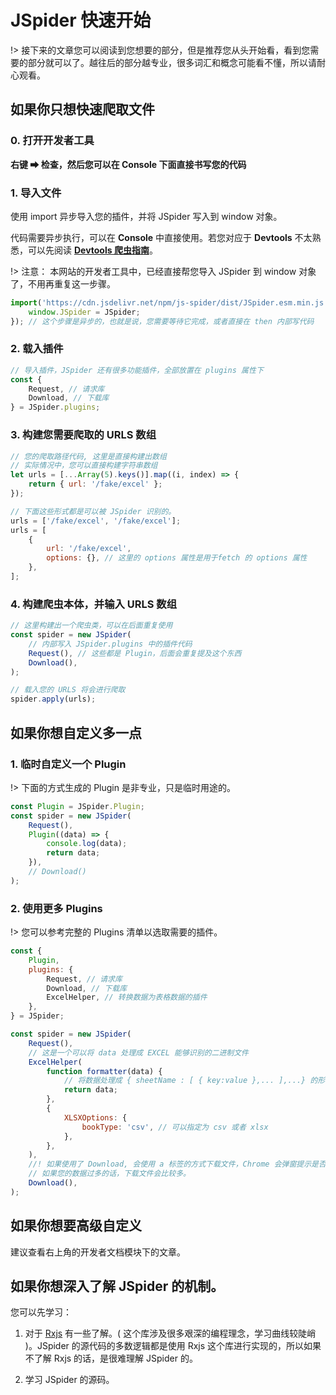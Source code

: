 # JSpider 快速开始

!> 接下来的文章您可以阅读到您想要的部分，但是推荐您从头开始看，看到您需要的部分就可以了。越往后的部分越专业，很多词汇和概念可能看不懂，所以请耐心观看。

## 如果你只想快速爬取文件

[](../../src/AboutAPI.drawio ':include')

### 0. 打开开发者工具

**右键 ➡ 检查，然后您可以在 Console 下面直接书写您的代码**

### 1. 导入文件

使用 import 异步导入您的插件，并将 JSpider 写入到 window 对象。

代码需要异步执行，可以在 **Console** 中直接使用。若您对应于 **Devtools** 不太熟悉，可以先阅读 **[Devtools 爬虫指南](/zh-cn/Devtools.md)**。

!> 注意： 本网站的开发者工具中，已经直接帮您导入 JSpider 到 window 对象了，不用再重复这一步骤。

```js
import('https://cdn.jsdelivr.net/npm/js-spider/dist/JSpider.esm.min.js').then(({ default: JSpider }) => {
    window.JSpider = JSpider;
}); // 这个步骤是异步的，也就是说，您需要等待它完成，或者直接在 then 内部写代码
```

### 2. 载入插件

```js
// 导入插件，JSpider 还有很多功能插件，全部放置在 plugins 属性下
const {
    Request, // 请求库
    Download, // 下载库
} = JSpider.plugins;
```

### 3. 构建您需要爬取的 URLS 数组

```js
// 您的爬取路径代码, 这里是直接构建出数组
// 实际情况中，您可以直接构建字符串数组
let urls = [...Array(5).keys()].map((i, index) => {
    return { url: '/fake/excel' };
});

// 下面这些形式都是可以被 JSpider 识别的。
urls = ['/fake/excel', '/fake/excel'];
urls = [
    {
        url: '/fake/excel',
        options: {}, // 这里的 options 属性是用于fetch 的 options 属性
    },
];
```

### 4. 构建爬虫本体，并输入 URLS 数组

```js
// 这里构建出一个爬虫类，可以在后面重复使用
const spider = new JSpider(
    // 内部写入 JSpider.plugins 中的插件代码
    Request(), // 这些都是 Plugin，后面会重复提及这个东西
    Download(),
);

// 载入您的 URLS 将会进行爬取
spider.apply(urls);
```

## 如果你想自定义多一点

### 1. 临时自定义一个 Plugin

!> 下面的方式生成的 Plugin 是非专业，只是临时用途的。

```js
const Plugin = JSpider.Plugin;
const spider = new JSpider(
    Request(),
    Plugin((data) => {
        console.log(data);
        return data;
    }),
    // Download()
);
```

### 2. 使用更多 Plugins

!> 您可以参考完整的 Plugins 清单以选取需要的插件。

```js
const {
    Plugin,
    plugins: {
        Request, // 请求库
        Download, // 下载库
        ExcelHelper, // 转换数据为表格数据的插件
    },
} = JSpider;

const spider = new JSpider(
    Request(),
    // 这是一个可以将 data 处理成 EXCEL 能够识别的二进制文件
    ExcelHelper(
        function formatter(data) {
            // 将数据处理成 { sheetName : [ { key:value },... ],...} 的形式才可以转换哦！
            return data;
        },
        {
            XLSXOptions: {
                bookType: 'csv', // 可以指定为 csv 或者 xlsx
            },
        },
    ),
    //! 如果使用了 Download, 会使用 a 标签的方式下载文件，Chrome 会弹窗提示是否下载多个文件，确认即可。
    // 如果您的数据过多的话，下载文件会比较多。
    Download(),
);
```

## 如果你想要高级自定义

建议查看右上角的开发者文档模块下的文章。

## 如果你想深入了解 JSpider 的机制。

您可以先学习：

1. 对于 [Rxjs](https://rxjs.dev/) 有一些了解。( 这个库涉及很多艰深的编程理念，学习曲线较陡峭 )。JSpider 的源代码的多数逻辑都是使用 Rxjs 这个库进行实现的，所以如果不了解 Rxjs 的话，是很难理解 JSpider 的。

2. 学习 JSpider 的源码。
